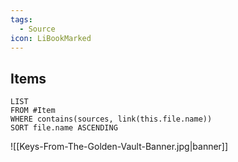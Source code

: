 ```yaml
---
tags:
  - Source
icon: LiBookMarked
---
```

## Items
```dataview
LIST
FROM #Item 
WHERE contains(sources, link(this.file.name))
SORT file.name ASCENDING
```

![[Keys-From-The-Golden-Vault-Banner.jpg|banner]]